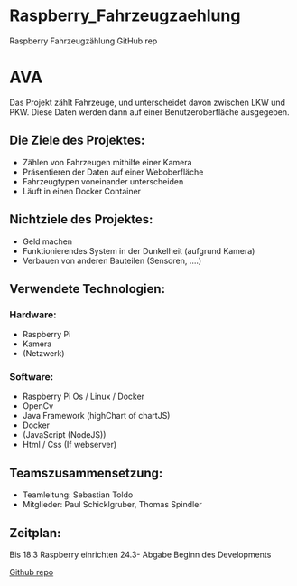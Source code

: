 # Raspberry_Fahrzeugzaehlung
Raspberry Fahrzeugzählung GitHub rep

# **AVA**

Das Projekt zählt Fahrzeuge, und unterscheidet davon zwischen LKW und PKW. Diese Daten werden dann auf einer Benutzeroberfläche ausgegeben. 
## **Die Ziele des Projektes:**
*	Zählen von Fahrzeugen mithilfe einer Kamera
*	Präsentieren der Daten auf einer Weboberfläche
*	Fahrzeugtypen voneinander unterscheiden
*	Läuft in einen Docker Container
## **Nichtziele des Projektes:**
*	Geld machen
*	Funktionierendes System in der Dunkelheit (aufgrund Kamera)
*	Verbauen von anderen Bauteilen (Sensoren, ….)
## **Verwendete Technologien:**
 ### **Hardware:**
*	Raspberry Pi
*	Kamera
*	(Netzwerk)
 ### **Software:** 
*	Raspberry Pi Os / Linux / Docker
*	OpenCv
*	Java Framework (highChart of chartJS)
*	Docker
*	(JavaScript (NodeJS))
*	Html / Css (If webserver)
## **Teamszusammensetzung:**
*	Teamleitung: Sebastian Toldo
* Mitglieder: Paul Schicklgruber, Thomas Spindler
## **Zeitplan:** 
Bis 18.3	Raspberry einrichten 
24.3- Abgabe	Beginn des Developments
	

[Github repo](https://github.com/MctomSpdo/Raspberry_Fahrzeugzaehlung)



